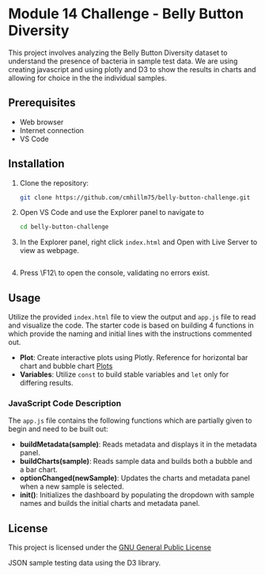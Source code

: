 # Module 14 Challenge - Belly Button Diversity

This project involves analyzing the Belly Button Diversity dataset to understand the presence of bacteria in sample test data. We are using creating javascript and using plotly and D3 to show the results in charts and allowing for choice in
the the individual samples.

## Prerequisites

- Web browser
- Internet connection
- VS Code

## Installation

1. Clone the repository:

    ```bash
    git clone https://github.com/cmhillm75/belly-button-challenge.git
    ```

2. Open VS Code and use the Explorer panel to navigate to

    ```bash
    cd belly-button-challenge
    ```

3. In the Explorer panel, right click `index.html` and Open with Live Server to view as webpage.

    ```
4. Press \F12\ to open the console, validating no errors exist.

## Usage

Utilize the provided `index.html` file to view the output and `app.js` file to read and visualize the code.
The starter code is based on building 4 functions in which provide the naming and initial lines with the
instructions commented out.

- **Plot**: Create interactive plots using Plotly. Reference for horizontal bar chart and bubble chart
[Plots](https://www.w3schools.com/js/js_graphics_plotly.asp)
- **Variables**: Utilize `const` to build stable variables and `let` only for differing results.

### JavaScript Code Description

The `app.js` file contains the following functions which are partially given to begin and need
to be built out:

- **buildMetadata(sample)**: Reads metadata and displays it in the metadata panel.
- **buildCharts(sample)**: Reads sample data and builds both a bubble and a bar chart.
- **optionChanged(newSample)**: Updates the charts and metadata panel when a new sample is selected.
- **init()**: Initializes the dashboard by populating the dropdown with sample names and builds the initial charts and metadata panel.

## License

This project is licensed under the [GNU General Public License](https://www.gnu.org/licenses/gpl-3.0.en.html)

JSON sample testing data using the D3 library.
